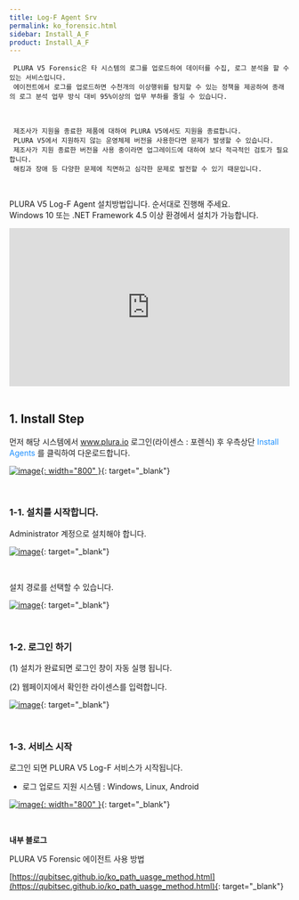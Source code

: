 ```yaml
---
title: Log-F Agent Srv 
permalink: ko_forensic.html
sidebar: Install_A_F
product: Install_A_F
---
```



     
     PLURA V5 Forensic은 타 시스템의 로그를 업로드하여 데이터를 수집, 로그 분석을 할 수 있는 서비스입니다.
     에이전트에서 로그를 업로드하면 수천개의 이상행위를 탐지할 수 있는 정책을 제공하여 종래의 로그 분석 업무 방식 대비 95%이상의 업무 부하를 줄일 수 있습니다.

<br />

     제조사가 지원을 종료한 제품에 대하여 PLURA V5에서도 지원을 종료합니다.
     PLURA V5에서 지원하지 않는 운영체제 버전을 사용한다면 문제가 발생할 수 있습니다.
     제조사가 지원 종료한 버전을 사용 중이라면 업그레이드에 대하여 보다 적극적인 검토가 필요합니다. 
     해킹과 장애 등 다양한 문제에 직면하고 심각한 문제로 발전할 수 있기 때문입니다.　

<br />

PLURA V5 Log-F Agent 설치방법입니다. 순서대로 진행해 주세요.   
Windows 10 또는 .NET Framework 4.5 이상 환경에서 설치가 가능합니다.

 <style>.embed-container { position: relative; padding-bottom: 56.25%; height: 0; overflow: hidden; max-width: 100%; } .embed-container iframe, .embed-container object, .embed-container embed { position: absolute; top: 0; left: 0; width: 100%; height: 100%; }</style><div class='embed-container'><iframe src='https://www.youtube.com/embed/SzMPzaImDwk' frameborder='0' allowfullscreen></iframe></div>

<br />

## 1. Install Step

먼저 해당 시스템에서 <font color='dodgerblue'> www.plura.io </font> 로그인(라이센스 : 포렌식) 후 우측상단 <font color='dodgerblue'> Install Agents </font>  를 클릭하여 다운로드합니다.

[![image](/docs/images/Ins_G/Forensic/install_step.png){: width="800" }](/docs/images/Ins_G/Forensic/install_step.png){: target="_blank"}

<br />

### 1-1. 설치를 시작합니다.


Administrator 계정으로 설치해야 합니다.

[![image](/docs/images/Ins_G/Forensic/install_1.png)](/docs/Images/Ins_G/Forensic/install_1.png){: target="_blank"}

<br />

설치 경로를 선택할 수 있습니다.

[![image](/docs/images/Ins_G/Forensic/install_2.png)](/docs/images/Ins_G/Forensic/Install_2.png){: target="_blank"}

<br />

### 1-2. 로그인 하기

(1) 설치가 완료되면 로그인 창이 자동 실행 됩니다.

(2) 웹페이지에서 확인한 라이센스를 입력합니다.

[![image](/docs/images/Ins_G/Forensic/install_3.png)](/docs/images/Ins_G/Forensic/install_3.png){: target="_blank"}

<br />

### 1-3. 서비스 시작

로그인 되면 PLURA V5 Log-F 서비스가 시작됩니다.
* 로그 업로드 지원 시스템 : Windows, Linux, Android

[![image](/docs/images/Ins_G/Forensic/install_4.png){: width="800" }](/docs/images/Ins_G/Forensic/install_4.png){: target="_blank"}

<br />

**내부 블로그**

PLURA V5 Forensic 에이전트 사용 방법

[https://qubitsec.github.io/ko_path_uasge_method.html](https://qubitsec.github.io/ko_path_uasge_method.html){: target="_blank"}
